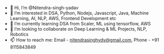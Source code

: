 - 👋 Hi, I’m @Nitendra-singh-yadav
- 👀 I’m interested in DSA, Python, Nodejs, Javascript, Java, Machine Learning, AI, NLP, AWS, Frontend Development etc
- 🌱 I’m currently learning DSA from Scaler, ML using tensorflow, AWS
- 💞️ I’m looking to collaborate on Deep Learning & ML Projects, NLP, Robotics
- 📫 How to reach me: Email - nitendrasinghydv@gmail.com, Phone - +91 8115843849

<!---
Nitendra-singh-yadav/Nitendra-singh-yadav is a ✨ special ✨ repository because its `README.md` (this file) appears on your GitHub profile.
You can click the Preview link to take a look at your changes.
--->
